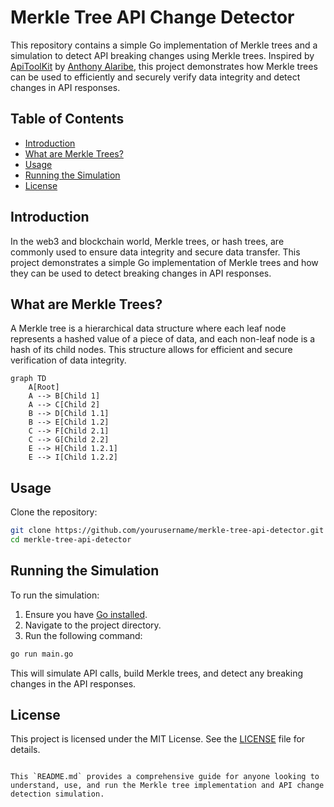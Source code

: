 
# Merkle Tree API Change Detector

This repository contains a simple Go implementation of Merkle trees and a simulation to detect API breaking changes using Merkle trees. Inspired by [ApiToolKit](https://apitoolkit.io/) by [Anthony Alaribe](https://x.com/tonialaribe), this project demonstrates how Merkle trees can be used to efficiently and securely verify data integrity and detect changes in API responses.

## Table of Contents
- [Introduction](#introduction)
- [What are Merkle Trees?](#what-are-merkle-trees)
- [Usage](#usage)
- [Running the Simulation](#running-the-simulation)
- [License](#license)

## Introduction

In the web3 and blockchain world, Merkle trees, or hash trees, are commonly used to ensure data integrity and secure data transfer. This project demonstrates a simple Go implementation of Merkle trees and how they can be used to detect breaking changes in API responses.

## What are Merkle Trees?

A Merkle tree is a hierarchical data structure where each leaf node represents a hashed value of a piece of data, and each non-leaf node is a hash of its child nodes. This structure allows for efficient and secure verification of data integrity.

```mermaid
graph TD
    A[Root]
    A --> B[Child 1]
    A --> C[Child 2]
    B --> D[Child 1.1]
    B --> E[Child 1.2]
    C --> F[Child 2.1]
    C --> G[Child 2.2]
    E --> H[Child 1.2.1]
    E --> I[Child 1.2.2]
```

## Usage

Clone the repository:

```sh
git clone https://github.com/yourusername/merkle-tree-api-detector.git
cd merkle-tree-api-detector
```

## Running the Simulation

To run the simulation:

1. Ensure you have [Go installed](https://golang.org/doc/install).
2. Navigate to the project directory.
3. Run the following command:

```sh
go run main.go
```

This will simulate API calls, build Merkle trees, and detect any breaking changes in the API responses.

## License

This project is licensed under the MIT License. See the [LICENSE](LICENSE) file for details.
```

This `README.md` provides a comprehensive guide for anyone looking to understand, use, and run the Merkle tree implementation and API change detection simulation.